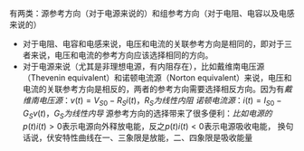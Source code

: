 有两类：源参考方向（对于电源来说的）和组参考方向（对于电阻、电容以及电感来说的）
- 对于电阻、电容和电感来说，电压和电流的关联参考方向是相同的，即对于三者来说，电压和电流的参考方向应该选择相同的方向。
- 对于电源来说（尤其是非理想电源，有内阻存在），比如戴维南电压源（Thevenin equivalent）和诺顿电流源（Norton equivalent）来说，电压和电流的关联参考方向是相反的，两者的参考方向需要选择相反方向。因为有$戴维南电压源：v(t)=V_{S0}-R_Si(t)，R_S为线性内阻$   $诺顿电流源：i(t)=I_{S0}-G_Sv(t)，G_S为线性内导$
源参考方向的选择带来了很多便利：$比如电源的p(t)i(t)>0\text{表示电源向外释放电能，反之}p(t)i(t)<0\text{表示电源吸收电能，}$
$\text{换句话说，伏安特性曲线在一、三象限是放能，二、四象限是吸收能量}$

